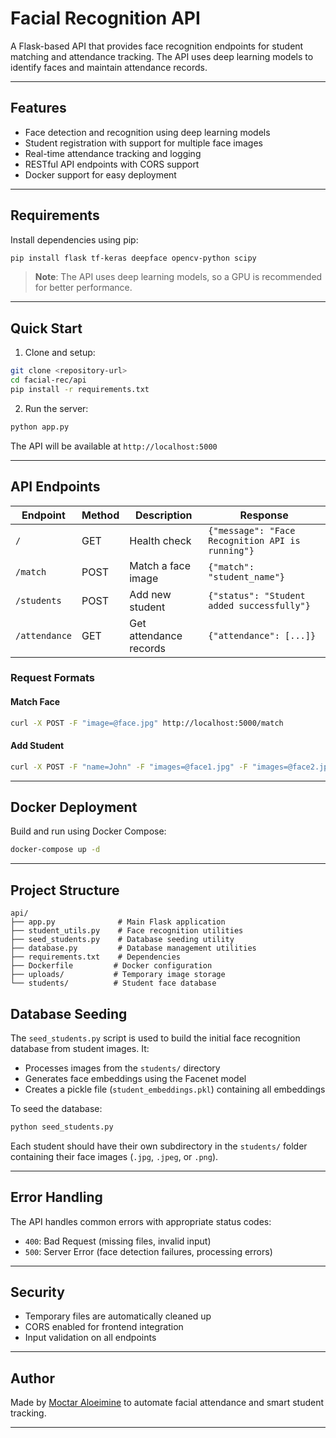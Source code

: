 # Facial Recognition API

A Flask-based API that provides face recognition endpoints for student matching and attendance tracking. The API uses deep learning models to identify faces and maintain attendance records.

---

## Features

- Face detection and recognition using deep learning models
- Student registration with support for multiple face images
- Real-time attendance tracking and logging
- RESTful API endpoints with CORS support
- Docker support for easy deployment

---

## Requirements

Install dependencies using pip:

```bash
pip install flask tf-keras deepface opencv-python scipy
```

> **Note**: The API uses deep learning models, so a GPU is recommended for better performance.

---

## Quick Start

1. Clone and setup:

```bash
git clone <repository-url>
cd facial-rec/api
pip install -r requirements.txt
```

2. Run the server:

```bash
python app.py
```

The API will be available at `http://localhost:5000`

---

## API Endpoints

| Endpoint      | Method | Description            | Response                                         |
| ------------- | ------ | ---------------------- | ------------------------------------------------ |
| `/`           | GET    | Health check           | `{"message": "Face Recognition API is running"}` |
| `/match`      | POST   | Match a face image     | `{"match": "student_name"}`                      |
| `/students`   | POST   | Add new student        | `{"status": "Student added successfully"}`       |
| `/attendance` | GET    | Get attendance records | `{"attendance": [...]}`                          |

### Request Formats

#### Match Face

```bash
curl -X POST -F "image=@face.jpg" http://localhost:5000/match
```

#### Add Student

```bash
curl -X POST -F "name=John" -F "images=@face1.jpg" -F "images=@face2.jpg" http://localhost:5000/students
```

---

## Docker Deployment

Build and run using Docker Compose:

```bash
docker-compose up -d
```

---

## Project Structure

```
api/
├── app.py              # Main Flask application
├── student_utils.py    # Face recognition utilities
├── seed_students.py    # Database seeding utility
├── database.py         # Database management utilities
├── requirements.txt    # Dependencies
├── Dockerfile         # Docker configuration
├── uploads/           # Temporary image storage
└── students/          # Student face database
```

## Database Seeding

The `seed_students.py` script is used to build the initial face recognition database from student images. It:

- Processes images from the `students/` directory
- Generates face embeddings using the Facenet model
- Creates a pickle file (`student_embeddings.pkl`) containing all embeddings

To seed the database:

```bash
python seed_students.py
```

Each student should have their own subdirectory in the `students/` folder containing their face images (`.jpg`, `.jpeg`, or `.png`).

---

## Error Handling

The API handles common errors with appropriate status codes:

- `400`: Bad Request (missing files, invalid input)
- `500`: Server Error (face detection failures, processing errors)

---

## Security

- Temporary files are automatically cleaned up
- CORS enabled for frontend integration
- Input validation on all endpoints

---

## Author

Made by [Moctar Aloeimine](https://ma.linkedin.com/in/aloeimine-moctar-1429b9199) to automate facial attendance and smart student tracking.

---
